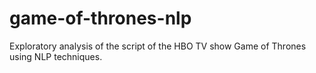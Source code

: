 # game-of-thrones-nlp
Exploratory analysis of the script of the HBO TV show Game of Thrones using NLP techniques.
